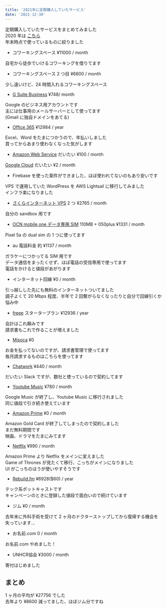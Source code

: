 ```yaml
---
title: '2021年に定期購入していたサービス'
date: '2021-12-30'
---
```


定期購入していたサービスをまとめてみました  
2020 年は [こちら](https://blog.freks.jp/subscription-2020)  
年末時点で使っているものに絞りました

- コワーキングスペース ¥11000 / month

自宅から徒歩でいけるコワーキングを借りてます

- コワーキングスペース 2 つ目 ¥6600 / month

少し遠いけど、24 時間入れるコワーキングスペース

- [G Suite Business](https://gsuite.google.co.jp/intl/ja/solutions/) ¥748/ month

Google のビジネス用アカウントです  
主には仕事用のメールサーバーとして使ってます  
(Gmail に独自ドメインをあてる)

- [Office 365](https://www.office.com/?omkt=ja-jp) ¥12984 / year

Excel、Word をたまにつかうので、年払いしました  
買ってからあまり使わなくなった気がします

- [Amazon Web Service](https://aws.amazon.com/jp/) だいたい ¥100 / month

[Google Cloud](https://cloud.google.com/) だいたい ¥2 / month

- Firebase を使った案件ができました、ほぼ使われてないのもあり安いです

VPS で運用していた WordPress を AWS Lightsail に移行してみました  
インフラ楽になりました

- [さくらインターネット VPS](https://vps.sakura.ad.jp/) 2 つ ¥2765 / month

自分の sandbox 用です

- [OCN mobile one データ専用 SIM](https://www.ntt.com/personal/services/mobile/one/sim.html) 110MB + 050plus ¥1331 / month

Pixel 5a の dual sim の 1 つに使ってます

- au 電話料金 約 ¥1137 / month

ガラケーにつかってる SIM 用です  
データ通信をまったくせず、ほぼ電話の受信専用で使ってます  
電話をかけると値段があがります

- インターネット回線 ¥0 / month

引っ越しした先にも無料のインターネットついてました  
調子よくて 20 Mbps 程度、半年で 2 回繋がらなくなったりと自分で回線引くか悩み中

- [freee](https://www.freee.co.jp/) スタータープラン ¥12936 / year

会計はこれ頼みです  
請求書もこれで作ることが増えました

- [Misoca](https://www.freee.co.jp://www.misoca.jp/) ¥0

お金を払ってないのですが、請求書管理で使ってます  
毎月請求するものはこちらを使ってます

- [Chatwork](https://go.chatwork.com/ja/) ¥440 / month

だいたい Slack ですが、数社と使っているので契約してます

- [Youtube Music](https://play.google.com/music/) ¥780 / month

Google Music が終了し、Youtube Music に移行されました  
同じ値段で引き続き使えています

- [Amazon Prime](https://www.amazon.co.jp/amazonprime) ¥0 / month

Amazon Gold Card が終了してしまったので契約しました  
まだ無料期間です  
映画、ドラマをたまにみてます

- [Netflix](https://www.netflix.com/jp/) ¥990 / month

Amazon Prime より Netflix をメインに変えました  
Game of Thrones が見たくて移行、こっちがメインになりました  
UI がこっちのほうが使いやすそうです

- [Rebuild.fm](https://rebuild.fm/) ¥6928($60) / year

テック系ポットキャストです  
キャンペーンのときに登録した値段で面白いので続けています

- ジム ¥0 / month

去年末に外科手術を受けて 2 ヶ月のドクターストップしてから復帰する機会を失っています...

- お名前.com 0 / month

お名前.com やめました！

- UNHCR協会 ¥3000 / month

寄付はじめました

## まとめ

1 ヶ月の平均が ¥27756 でした  
去年より ¥8600 減ってました、ほぼジム分ですね  
